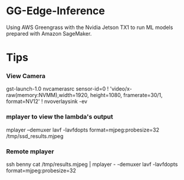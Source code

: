 # GG-Edge-Inference

Using AWS Greengrass with the Nvidia Jetson TX1 to run ML models prepared with Amazon SageMaker.


# Tips

### View Camera

gst-launch-1.0 nvcamerasrc sensor-id=0 ! 'video/x-raw(memory:NVMM),width=1920, height=1080, framerate=30/1, format=NV12' ! nvoverlaysink -ev

### mplayer to view the lambda's output

mplayer –demuxer lavf -lavfdopts format=mjpeg:probesize=32 /tmp/ssd_results.mjpeg

### Remote mplayer

ssh benny cat /tmp/results.mjpeg | mplayer - -demuxer lavf -lavfdopts format=mjpeg:probesize=32 
